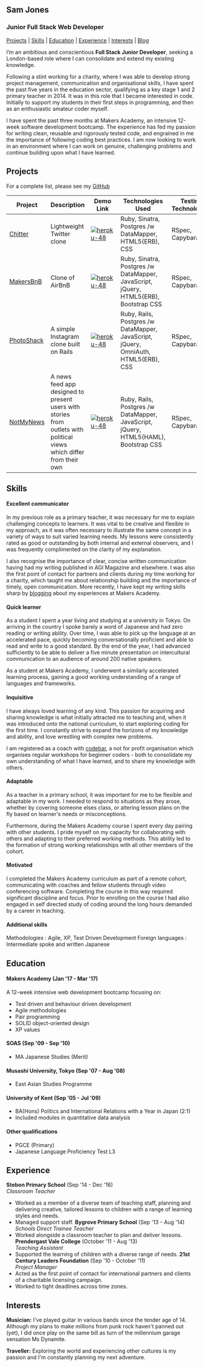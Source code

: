 ## Sam Jones

### Junior Full Stack Web Developer

[Projects](#projects) | [Skills](#skills) | [Education](#education) | [Experience](#experience) | [Interests](#interests) | [Blog](https://medium.com/@sam.jones494)

I’m an ambitious and conscientious **Full Stack Junior Developer**, seeking a London-based role where I can consolidate and extend my existing knowledge.

Following a stint working for a charity, where I was able to develop strong project management, communication and organisational skills, I have spent the past five years in the education sector, qualifying as a key stage 1 and 2 primary teacher in 2014. It was in this role that I became interested in code. Initially to support my students in their first steps in programming, and then as an enthusiastic amateur coder myself.

I have spent the past three months at Makers Academy, an intensive 12-week software development bootcamp.  The experience has fed my passion for writing clean, reusable and rigorously tested code, and engrained in me the importance of following coding best practices.  I am now looking to work in an environment where I can work on genuine, challenging problems and continue building upon what I have learned.

## Projects

For a complete list, please see my [GitHub](https://github.com/samjones1001?tab=repositories)

Project | Description | Demo Link | Technologies Used | Testing Technologies | Build Time 
--- | --- | --- | --- | --- | ---
[Chitter](https://github.com/samjones1001/chitter-challenge) | Lightweight Twitter clone | [![heroku-48](https://cloud.githubusercontent.com/assets/12953472/18688266/701982fc-7f7b-11e6-8971-5f1e03f554b7.png)](https://chitter-chal.herokuapp.com/peeps) | Ruby, Sinatra, Postgres /w DataMapper, HTML5(ERB), CSS | RSpec, Capybara | 2 days 
[MakersBnB](https://github.com/samjones1001/makersbnb) | Clone of AirBnB | [![heroku-48](https://cloud.githubusercontent.com/assets/12953472/18688266/701982fc-7f7b-11e6-8971-5f1e03f554b7.png)](https://makersbestbnb.herokuapp.com/) | Ruby, Sinatra, Postgres /w DataMapper, JavaScript, jQuery, HTML5(ERB), Bootstrap CSS | RSpec, Capybara | 5 days
[PhotoShack](https://github.com/samjones1001/instagram-challenge) | A simple Instagram clone built on Rails | [![heroku-48](https://cloud.githubusercontent.com/assets/12953472/18688266/701982fc-7f7b-11e6-8971-5f1e03f554b7.png)](https://samsinstaclone.herokuapp.com/) | Ruby, Rails, Postgres /w DataMapper, JavaScript, jQuery, OmniAuth, HTML5(ERB), CSS | RSpec, Capybara | 2 days
[NotMyNews](https://github.com/samjones1001/NotMyNews) | A news feed app designed to present users with stories from outlets with political views which differ from their own | [![heroku-48](https://cloud.githubusercontent.com/assets/12953472/18688266/701982fc-7f7b-11e6-8971-5f1e03f554b7.png)](http://notmynews.herokuapp.com/) | Ruby, Rails, Postgres /w DataMapper, JavaScript, jQuery, HTML5(HAML), Bootstrap CSS | RSpec, Capybara | 4 days

## Skills

#### Excellent communicator
In my previous role as a primary teacher, it was necessary for me to explain challenging concepts to learners.  It was vital to be creative and flexible in my approach, as it was often necessary to illustrate the same concept in a variety of ways to suit varied learning needs.  My lessons were consistently rated as good or outstanding by both internal and external observers, and I was frequently complimented on the clarity of my explanation.  

I also recognise the importance of clear, concise written communication having had my writing published in AGI Magazine and elsewhere.  I was also the first point of contact for partners and clients during my time working for a charity, which taught me about relationship building and the importance of timely, open communication.  More recently, I have kept my writing skills sharp by [blogging](https://medium.com/@sam.jones494) about my experiences at Makers Academy.

#### Quick learner
As a student I spent a year living and studying at a university in Tokyo.  On arriving in the country I spoke barely a word of Japanese and had zero reading or writing ability. Over time, I was able to pick up the language at an accelerated pace, quickly becoming conversationally proficient and able to read and write to a good standard.  By the end of the year, I had advanced sufficiently to be able to deliver a five minute presentation on intercultural communication to an audience of around 200 native speakers.  

As a student at Makers Academy, I underwent a similarly accelerated learning process, gaining a good working understanding of a range of languages and frameworks. 

#### Inquisitive
I have always loved learning of any kind.  This passion for acquiring and sharing knowledge is what initially attracted me to teaching and, when it was introduced onto the national curriculum, to start exploring coding for the first time.  I  constantly strive to expand the horizons of my knowledge and ability, and love wrestling with complex new problems.

I am registered as a coach with [codebar](https://codebar.io), a not for profit organisation which organises regular workshops for beginner coders - both to consolidate my own understanding of what I have learned, and to share my knowledge with others.

#### Adaptable
As a teacher in a primary school, it was important for me to be flexible and adaptable in my work.  I needed to respond to situations as they arose, whether by covering someone elses class, or altering lesson plans on the fly based on learner's needs or misconceptions. 

Furthermore, during the Makers Academy course I spent every day pairing with other students.  I pride myself on my capacity for collaborating with others and adapting to their preferred working methods. This ability led to the formation of strong working relationships with all other members of the cohort.

#### Motivated
I completed the Makers Academy curriculum as part of a remote cohort, communicating with coaches and fellow students through video conferencing software.  Completing the course in this way required significant discipline and focus.  Prior to enrolling on the course I had also engaged in self directed study of coding around the long hours demanded by a career in teaching.

#### Additional skills
Methodologies : Agile, XP, Test Driven Development
Foreign languages : Intermediate spoke and written Japanese 

## Education

#### Makers Academy (Jan '17 - Mar '17)
A 12-week intensive web development bootcamp focusing on:
- Test driven and behaviour driven development
- Agile methodologies
- Pair programming
- SOLID object-oriented design
- XP values

#### SOAS (Sep '09 - Sep '10)

- MA Japanese Studies (Merit)

#### Musashi University, Tokyo (Sep '07 - Aug '08)

- East Asian Studies Programme

#### University of Kent (Sep '05 - Jul '09)

- BA(Hons) Politics and International Relations with a Year in Japan (2:1)
- Included modules in quantitative data analysis

#### Other qualifications
- PGCE (Primary)
- Japanese Language Proficiency Test L3


## Experience

**Stebon Primary School** (Sep '14 - Dec '16)   
*Classroom Teacher* 
- Worked as a member of a diverse team of teaching staff, planning and delivering creative, tailored lessons to children with a range of learning styles and needs.
- Managed support staff.
**Bygrove Primary School** (Sep '13 - Aug '14)   
*Schools Direct Trainee Teacher*
- Worked alongside a classroom teacher to plan and deliver lessons.
**Prendergast Vale College** (October '11 - Aug '13)   
*Teaching Assistant*
- Supported the learning of children with a diverse range of needs.
**21st Century Leaders Foundation** (Sep '10 - October '11)   
*Project Manager*
- Acted as the first point of contact for international partners and clients of a charitable licensing campaign.
- Worked to tight deadlines across time zones.
## Interests

**Musician:**
I've played guitar in various bands since the tender age of 14.  Although my plans to make millions from punk rock haven't panned out (yet), I did once play on the same bill as turn of the millennium garage  sensation Ms Dynamite.

**Traveller:**
Exploring the world and experiencing other cultures is my passion and I'm constantly planning my next adventure.
